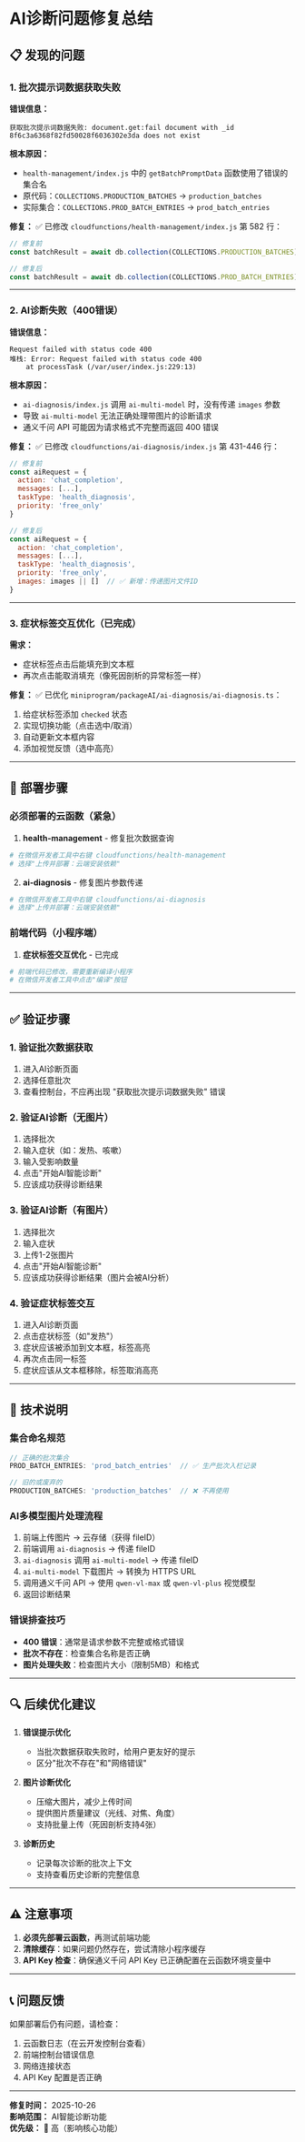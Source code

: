 # AI诊断问题修复总结

## 📋 发现的问题

### 1. 批次提示词数据获取失败
**错误信息：**
```
获取批次提示词数据失败: document.get:fail document with _id 8f6c3a6368f82fd50028f6036302e3da does not exist
```

**根本原因：**
- `health-management/index.js` 中的 `getBatchPromptData` 函数使用了错误的集合名
- 原代码：`COLLECTIONS.PRODUCTION_BATCHES` → `production_batches`
- 实际集合：`COLLECTIONS.PROD_BATCH_ENTRIES` → `prod_batch_entries`

**修复：**
✅ 已修改 `cloudfunctions/health-management/index.js` 第 582 行：
```javascript
// 修复前
const batchResult = await db.collection(COLLECTIONS.PRODUCTION_BATCHES)

// 修复后
const batchResult = await db.collection(COLLECTIONS.PROD_BATCH_ENTRIES)
```

---

### 2. AI诊断失败（400错误）
**错误信息：**
```
Request failed with status code 400
堆栈: Error: Request failed with status code 400
    at processTask (/var/user/index.js:229:13)
```

**根本原因：**
- `ai-diagnosis/index.js` 调用 `ai-multi-model` 时，没有传递 `images` 参数
- 导致 `ai-multi-model` 无法正确处理带图片的诊断请求
- 通义千问 API 可能因为请求格式不完整而返回 400 错误

**修复：**
✅ 已修改 `cloudfunctions/ai-diagnosis/index.js` 第 431-446 行：
```javascript
// 修复前
const aiRequest = {
  action: 'chat_completion',
  messages: [...],
  taskType: 'health_diagnosis',
  priority: 'free_only'
}

// 修复后
const aiRequest = {
  action: 'chat_completion',
  messages: [...],
  taskType: 'health_diagnosis',
  priority: 'free_only',
  images: images || []  // ✅ 新增：传递图片文件ID
}
```

---

### 3. 症状标签交互优化（已完成）
**需求：**
- 症状标签点击后能填充到文本框
- 再次点击能取消填充（像死因剖析的异常标签一样）

**修复：**
✅ 已优化 `miniprogram/packageAI/ai-diagnosis/ai-diagnosis.ts`：
1. 给症状标签添加 `checked` 状态
2. 实现切换功能（点击选中/取消）
3. 自动更新文本框内容
4. 添加视觉反馈（选中高亮）

---

## 🚀 部署步骤

### 必须部署的云函数（紧急）

1. **health-management** - 修复批次数据查询
```bash
# 在微信开发者工具中右键 cloudfunctions/health-management
# 选择"上传并部署：云端安装依赖"
```

2. **ai-diagnosis** - 修复图片参数传递
```bash
# 在微信开发者工具中右键 cloudfunctions/ai-diagnosis
# 选择"上传并部署：云端安装依赖"
```

### 前端代码（小程序端）

1. **症状标签交互优化** - 已完成
```bash
# 前端代码已修改，需要重新编译小程序
# 在微信开发者工具中点击"编译"按钮
```

---

## ✅ 验证步骤

### 1. 验证批次数据获取
1. 进入AI诊断页面
2. 选择任意批次
3. 查看控制台，不应再出现 "获取批次提示词数据失败" 错误

### 2. 验证AI诊断（无图片）
1. 选择批次
2. 输入症状（如：发热、咳嗽）
3. 输入受影响数量
4. 点击"开始AI智能诊断"
5. 应该成功获得诊断结果

### 3. 验证AI诊断（有图片）
1. 选择批次
2. 输入症状
3. 上传1-2张图片
4. 点击"开始AI智能诊断"
5. 应该成功获得诊断结果（图片会被AI分析）

### 4. 验证症状标签交互
1. 进入AI诊断页面
2. 点击症状标签（如"发热"）
3. 症状应该被添加到文本框，标签高亮
4. 再次点击同一标签
5. 症状应该从文本框移除，标签取消高亮

---

## 📝 技术说明

### 集合命名规范
```javascript
// 正确的批次集合
PROD_BATCH_ENTRIES: 'prod_batch_entries'  // ✅ 生产批次入栏记录

// 旧的或废弃的
PRODUCTION_BATCHES: 'production_batches'  // ❌ 不再使用
```

### AI多模型图片处理流程
1. 前端上传图片 → 云存储（获得 fileID）
2. 前端调用 `ai-diagnosis` → 传递 fileID
3. `ai-diagnosis` 调用 `ai-multi-model` → 传递 fileID
4. `ai-multi-model` 下载图片 → 转换为 HTTPS URL
5. 调用通义千问 API → 使用 `qwen-vl-max` 或 `qwen-vl-plus` 视觉模型
6. 返回诊断结果

### 错误排查技巧
- **400 错误**：通常是请求参数不完整或格式错误
- **批次不存在**：检查集合名称是否正确
- **图片处理失败**：检查图片大小（限制5MB）和格式

---

## 🔍 后续优化建议

1. **错误提示优化**
   - 当批次数据获取失败时，给用户更友好的提示
   - 区分"批次不存在"和"网络错误"

2. **图片诊断优化**
   - 压缩大图片，减少上传时间
   - 提供图片质量建议（光线、对焦、角度）
   - 支持批量上传（死因剖析支持4张）

3. **诊断历史**
   - 记录每次诊断的批次上下文
   - 支持查看历史诊断的完整信息

---

## ⚠️ 注意事项

1. **必须先部署云函数**，再测试前端功能
2. **清除缓存**：如果问题仍然存在，尝试清除小程序缓存
3. **API Key 检查**：确保通义千问 API Key 已正确配置在云函数环境变量中

---

## 📞 问题反馈

如果部署后仍有问题，请检查：
1. 云函数日志（在云开发控制台查看）
2. 前端控制台错误信息
3. 网络连接状态
4. API Key 配置是否正确

---

**修复时间：** 2025-10-26  
**影响范围：** AI智能诊断功能  
**优先级：** 🔴 高（影响核心功能）

